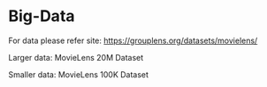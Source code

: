 # Big-Data

For data please refer site: https://grouplens.org/datasets/movielens/

Larger data: MovieLens 20M Dataset

Smaller data: MovieLens 100K Dataset
